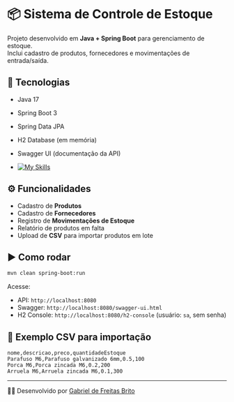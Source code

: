 # 📦 Sistema de Controle de Estoque

Projeto desenvolvido em **Java + Spring Boot** para gerenciamento de estoque.  
Inclui cadastro de produtos, fornecedores e movimentações de entrada/saída.  

## 🚀 Tecnologias
- Java 17
- Spring Boot 3
- Spring Data JPA
- H2 Database (em memória)
- Swagger UI (documentação da API)

- [![My Skills](https://skillicons.dev/icons?i=java)](https://skillicons.dev)


## ⚙️ Funcionalidades
- Cadastro de **Produtos**
- Cadastro de **Fornecedores**
- Registro de **Movimentações de Estoque**
- Relatório de produtos em falta
- Upload de **CSV** para importar produtos em lote

## ▶️ Como rodar
```bash
mvn clean spring-boot:run
```

Acesse:
- API: `http://localhost:8080`
- Swagger: `http://localhost:8080/swagger-ui.html`
- H2 Console: `http://localhost:8080/h2-console` (usuário: `sa`, sem senha)

## 📄 Exemplo CSV para importação
```csv
nome,descricao,preco,quantidadeEstoque
Parafuso M6,Parafuso galvanizado 6mm,0.5,100
Porca M6,Porca zincada M6,0.2,200
Arruela M6,Arruela zincada M6,0.1,300
```

---

👨‍💻 Desenvolvido por [Gabriel de Freitas Brito](https://www.linkedin.com/in/gfreitasb)

